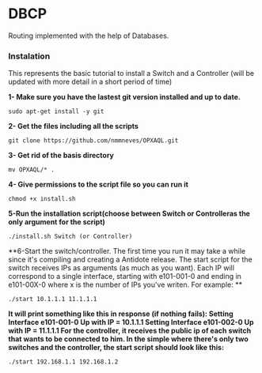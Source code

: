 # DBCP

Routing implemented with the help of Databases.

### Instalation

This represents the basic tutorial to install a Switch and a Controller (will be updated with more detail in a short period of time)

**1- Make sure you have the lastest git version installed and up to date.**
```
sudo apt-get install -y git
```
**2- Get the files including all the scripts**
```
git clone https://github.com/nmmneves/OPXAQL.git
```
**3- Get rid of the basis directory**
```
mv OPXAQL/* .
```
**4- Give permissions to the script file so you can run it**
```
chmod +x install.sh
```
**5-Run the installation script(choose between Switch or Controlleras the only argument for the script)**
```
./install.sh Switch (or Controller)
```
**6-Start the switch/controller. The first time you run it may take a while since it's compiling and creating a Antidote release.
The start script for the switch receives IPs as arguments (as much as you want). Each IP will correspond to a single interface, starting with e101-001-0 and ending in e101-00X-0 where x is the number of IPs you've writen. For example: **
```
./start 10.1.1.1 11.1.1.1

```
**It will print something like this in response (if nothing fails):
Setting Interface e101-001-0 Up with IP = 10.1.1.1
Setting Interface e101-002-0 Up with IP = 11.1.1.1
For the controller, it receives the public ip of each switch that wants to be connected to him. In the simple where there's only two switches and the controller, the start script should look like this:**
```
./start 192.168.1.1 192.168.1.2

```
